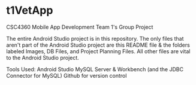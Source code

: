 # t1VetApp

CSC4360 Mobile App Development
Team 1's Group Project

The entire Android Studio project is in this repository. The only files that aren't part of the Android Studio project 
are this README file & the folders labeled Images, DB Files, and Project Planning Files. All other files are vital to the
Android Studio project.

Tools Used:
Android Studio
MySQL Server & Workbench (and the JDBC Connector for MySQL)
Github for version control
